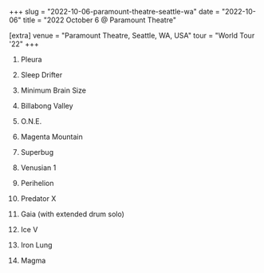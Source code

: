 +++
slug = "2022-10-06-paramount-theatre-seattle-wa"
date = "2022-10-06"
title = "2022 October 6 @ Paramount Theatre"

[extra]
venue = "Paramount Theatre, Seattle, WA, USA"
tour = "World Tour '22"
+++


 1. Pleura

 2. Sleep Drifter

 3. Minimum Brain Size

 4. Billabong Valley

 5. O.N.E.

 6. Magenta Mountain

 7. Superbug

 8. Venusian 1

 9. Perihelion

10. Predator X

11. Gaia
    (with extended drum solo)

12. Ice V

13. Iron Lung

14. Magma


